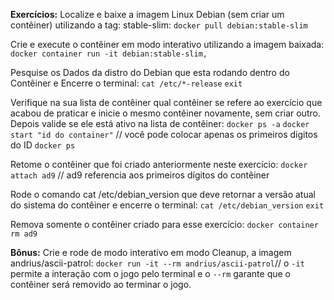 **Exercícios:**
Localize e baixe a imagem Linux Debian (sem criar um contêiner) utilizando a tag: stable-slim:
`docker pull debian:stable-slim`

Crie e execute o contêiner em modo interativo utilizando a imagem baixada:
`docker container run -it debian:stable-slim,`

Pesquise os Dados da distro do Debian que esta rodando dentro do Contêiner e Encerre o terminal:
`cat /etc/*-release`
`exit`

Verifique na sua lista de contêiner qual contêiner se refere ao exercício que acabou de praticar e
inicie o mesmo contêiner novamente, sem criar outro. Depois valide se ele está ativo na lista de contêiner:
`docker ps -a`
`docker start "id do container"` // você pode colocar apenas os primeiros dígitos do ID
`docker ps`

Retome o contêiner que foi criado anteriormente neste exercício:
`docker attach ad9` // ad9 referencia aos primeiros dígitos do contêiner

Rode o comando cat /etc/debian_version que deve retornar a versão atual do sistema do contêiner e encerre o terminal:
`cat /etc/debian_version`
`exit`

Remova somente o contêiner criado para esse exercício:
`docker container rm ad9`

**Bônus:**
Crie e rode de modo interativo em modo Cleanup, a imagem andrius/ascii-patrol:
`docker run -it --rm andrius/ascii-patrol`// o `-it` permite a interação com o jogo pelo terminal e o `--rm` garante que o contêiner será removido ao terminar o jogo.

